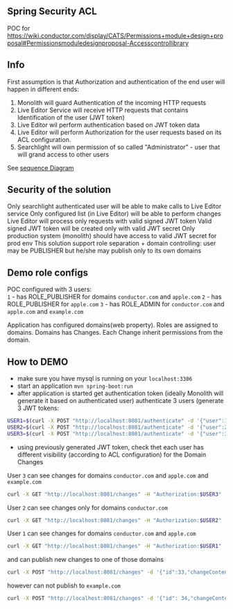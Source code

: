 ## Spring Security ACL

POC for https://wiki.conductor.com/display/CATS/Permissions+module+design+proposal#Permissionsmoduledesignproposal-Accesscontrollibrary


## Info
First assumption is that Authorization and authentication of the end user will happen in different ends:
 1. Monolith will guard Authentication of the incoming  HTTP requests
 2. Live Editor Service will receive HTTP requests that contains Identification of the user (JWT token)
 3. Live Editor wil perform authentication based on JWT token data
 4. Live Editor will perform Authorization for the user requests based on its ACL configuration.
 5. Searchlight will own permission of so called "Administrator" - user that will grand access to other users 
 
 See [sequence Diagram](https://sequencediagram.org/index.html#initialData=title%20Live%20Editor%20Access%20Control%20list%0A%0Aactor%20User%0Aparticipant%20Monolith%0Aparticipant%20Live%20Editor%0Adatabase%20Live%20Editor%20DB%0A%0A%0AUser%20%3C-%3EMonolith%3A%20init%20sessions%20(authentication)%0AUser%20-%3E%20Monolith%3A%20request%20Live%20Editor%20action%0Aactivate%20Monolith%0AMonolith%20-%3EMonolith%3A%20extend%20request%20%5Cn%20with%20user%20identification%20%5Cn%20(JWT%20token)%0AMonolith%20-%3ELive%20Editor%3Arequest%0Adeactivate%20Monolith%0Aactivate%20Live%20Editor%0ALive%20Editor%20-%3ELive%20Editor%3A%20extract%20user%20identity%0ALive%20Editor%20%3C-%3ELive%20Editor%20DB%3A%20validate%20access%20based%20on%20provided%20identity%0ALive%20Editor%20-%3E%5D%3Ado%20live%20changes%20if%20allowed)
 
 
 ## Security of the solution
 Only searchlight authenticated user will be able to make calls to Live Editor service
 Only configured list (in Live Editor) will be able to perform changes
 Live Editor will process only requests with valid signed JWT token
 Valid signed JWT token will be created only with valid JWT secret
 Only production system (monolith) should have access to valid JWT secret for prod env
 This solution support role separation + domain controlling: user may be PUBLISHER but he/she may publish only to its own domains
 
 ## Demo role configs
  POC configured with 3 users:   
  `1` - has ROLE_PUBLISHER for domains `conductor.com` and `apple.com`
  `2` - has ROLE_PUBLISHER for `apple.com` 
  `3` - has ROLE_ADMIN for `conductor.com` and `apple.com` and `example.com`
  
  Application has configured domains(web property). Roles are assigned to domains. Domains has Changes. 
  Each Change inherit permissions from the domain.
 
 ## How to DEMO
 - make sure you have mysql is running on your `localhost:3306`
 - start an application `mvn spring-boot:run`
 - after application is started get authentication token (ideally Monolith will generate it based on authenticated user)
 authenticate 3 users (generate 3 JWT tokens:
 ```bash
USER1=$(curl -X POST "http://localhost:8081/authenticate" -d '{"user":1}' -H "Content-Type: application/json")
USER2=$(curl -X POST "http://localhost:8081/authenticate" -d '{"user":2}' -H "Content-Type: application/json")
USER3=$(curl -X POST "http://localhost:8081/authenticate" -d '{"user":3}' -H "Content-Type: application/json")
```
 - using previously generated JWT token, check thet each user has different visibility (according to ACL configuration) 
 for the Domain Changes
 
 User `3` can see changes for domains `conductor.com` and `apple.com` and `example.com`
  ```bash
 curl -X GET "http://localhost:8081/changes" -H "Authorization:$USER3"
 ```

 User `2` can see changes only for domains `conductor.com`
 ```bash
curl -X GET "http://localhost:8081/changes" -H "Authorization:$USER2"
```

 User `1` can see changes for domains `conductor.com` and `apple.com`
 ```bash
curl -X GET "http://localhost:8081/changes" -H "Authorization:$USER1"
```
 and can publish new changes to one of those domains
 ```bash
curl -X POST "http://localhost:8081/changes" -d '{"id":33,"changeContent": "new change","webProperty": {"id": 3,"name": "conductor.com"}}' -H "Content-Type: application/json" -H "Authorization:$USER1"
```
 however can not publish to `example.com`
```bash
curl -X POST "http://localhost:8081/changes" -d '{"id": 34,"changeContent": "new change","webProperty": {"id": 1,"name": "example.com"}}' -H "Content-Type: application/json" -H "Authorization:$USER1"

```